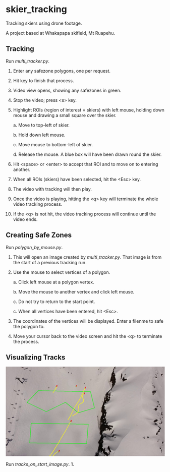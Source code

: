 # skier_tracking
Tracking skiers using drone footage.

A project based at Whakapapa skifield, Mt Ruapehu.

## Tracking
Run *multi_tracker.py*.
1. Enter any safezone polygons, one per request.
2. Hit <enter> key to finish that process.
3. Video view opens, showing any safezones in green.
4. Stop the video; press \<s> key.
5. Highlight ROIs (region of interest = skiers) with left mouse, holding down mouse and drawing a small square over the skier.
  
   a. Move to top-left of skier.
   
   b. Hold down left mouse.
   
   c. Move mouse to bottom-left of skier.
   
   d. Release the mouse. A blue box will have been drawn round the skier.
6. Hit \<space> or \<enter> to accept that ROI and to move on to entering another.
7. When all ROIs (skiers) have been selected, hit the \<Esc> key.
8. The video with tracking will then play.
9. Once the video is playing, hitting the \<q> key will terminate the whole video tracking process.
10. If the \<q> is not hit, the video tracking process will continue until the video ends.

## Creating Safe Zones
Run *polygon_by_mouse.py*.
1. This will open an image created by *multi_tracker.py*. That image is from the start of a previous tracking run.
2. Use the mouse to select vertices of a polygon.

   a. Click left mouse at a polygon vertex.
   
   b. Move the mouse to another vertex and click left mouse.
   
   c. Do not try to return to the start point.
   
   c. When all vertices have been entered, hit \<Esc>.
 3. The coordinates of the vertices will be displayed. Enter a filenme to safe the polygon to.
 4. Move your cursor back to the video screen and hit the \<q> to terminate the process.
 
 ## Visualizing Tracks
 ![skier tracks](reference_images/initial_with_skiers.jpg?raw=true "Title")

 Run *tracks_on_start_image.py*.
 1. 
